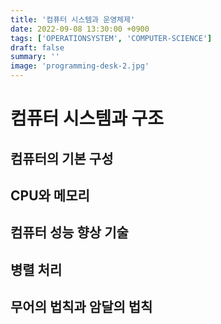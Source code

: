 ```yaml
---
title: '컴퓨터 시스템과 운영체제'
date: 2022-09-08 13:30:00 +0900
tags: ['OPERATIONSYSTEM', 'COMPUTER-SCIENCE']
draft: false
summary: ''
image: 'programming-desk-2.jpg'
---
```


# 컴퓨터 시스템과 구조

## 컴퓨터의 기본 구성

## CPU와 메모리

## 컴퓨터 성능 향상 기술

## 병렬 처리

## 무어의 법칙과 암달의 법칙